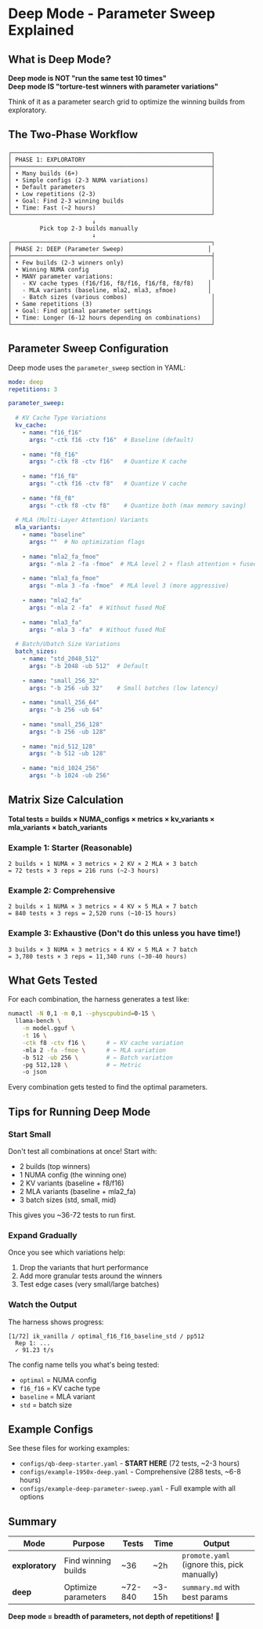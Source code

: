 # Deep Mode - Parameter Sweep Explained

## What is Deep Mode?

**Deep mode is NOT "run the same test 10 times"**  
**Deep mode IS "torture-test winners with parameter variations"**

Think of it as a parameter search grid to optimize the winning builds from exploratory.

## The Two-Phase Workflow

```
┌─────────────────────────────────────────────────────────┐
│ PHASE 1: EXPLORATORY                                    │
├─────────────────────────────────────────────────────────┤
│ • Many builds (6+)                                      │
│ • Simple configs (2-3 NUMA variations)                  │
│ • Default parameters                                    │
│ • Low repetitions (2-3)                                 │
│ • Goal: Find 2-3 winning builds                         │
│ • Time: Fast (~2 hours)                                 │
└─────────────────────────────────────────────────────────┘
                        ↓
         Pick top 2-3 builds manually
                        ↓
┌─────────────────────────────────────────────────────────┐
│ PHASE 2: DEEP (Parameter Sweep)                        │
├─────────────────────────────────────────────────────────┤
│ • Few builds (2-3 winners only)                         │
│ • Winning NUMA config                                   │
│ • MANY parameter variations:                            │
│   - KV cache types (f16/f16, f8/f16, f16/f8, f8/f8)    │
│   - MLA variants (baseline, mla2, mla3, ±fmoe)         │
│   - Batch sizes (various combos)                        │
│ • Same repetitions (3)                                  │
│ • Goal: Find optimal parameter settings                 │
│ • Time: Longer (6-12 hours depending on combinations)   │
└─────────────────────────────────────────────────────────┘
```

## Parameter Sweep Configuration

Deep mode uses the `parameter_sweep` section in YAML:

```yaml
mode: deep
repetitions: 3

parameter_sweep:
  
  # KV Cache Type Variations
  kv_cache:
    - name: "f16_f16"
      args: "-ctk f16 -ctv f16"  # Baseline (default)
    
    - name: "f8_f16"
      args: "-ctk f8 -ctv f16"   # Quantize K cache
    
    - name: "f16_f8"
      args: "-ctk f16 -ctv f8"   # Quantize V cache
    
    - name: "f8_f8"
      args: "-ctk f8 -ctv f8"    # Quantize both (max memory saving)
  
  # MLA (Multi-Layer Attention) Variants
  mla_variants:
    - name: "baseline"
      args: ""  # No optimization flags
    
    - name: "mla2_fa_fmoe"
      args: "-mla 2 -fa -fmoe"  # MLA level 2 + flash attention + fused MoE
    
    - name: "mla3_fa_fmoe"
      args: "-mla 3 -fa -fmoe"  # MLA level 3 (more aggressive)
    
    - name: "mla2_fa"
      args: "-mla 2 -fa"  # Without fused MoE
    
    - name: "mla3_fa"
      args: "-mla 3 -fa"  # Without fused MoE
  
  # Batch/Ubatch Size Variations
  batch_sizes:
    - name: "std_2048_512"
      args: "-b 2048 -ub 512"  # Default
    
    - name: "small_256_32"
      args: "-b 256 -ub 32"    # Small batches (low latency)
    
    - name: "small_256_64"
      args: "-b 256 -ub 64"
    
    - name: "small_256_128"
      args: "-b 256 -ub 128"
    
    - name: "mid_512_128"
      args: "-b 512 -ub 128"
    
    - name: "mid_1024_256"
      args: "-b 1024 -ub 256"
```

## Matrix Size Calculation

**Total tests = builds × NUMA_configs × metrics × kv_variants × mla_variants × batch_variants**

### Example 1: Starter (Reasonable)
```
2 builds × 1 NUMA × 3 metrics × 2 KV × 2 MLA × 3 batch
= 72 tests × 3 reps = 216 runs (~2-3 hours)
```

### Example 2: Comprehensive
```
2 builds × 1 NUMA × 3 metrics × 4 KV × 5 MLA × 7 batch
= 840 tests × 3 reps = 2,520 runs (~10-15 hours)
```

### Example 3: Exhaustive (Don't do this unless you have time!)
```
3 builds × 3 NUMA × 3 metrics × 4 KV × 5 MLA × 7 batch
= 3,780 tests × 3 reps = 11,340 runs (~30-40 hours)
```

## What Gets Tested

For each combination, the harness generates a test like:

```bash
numactl -N 0,1 -m 0,1 --physcpubind=0-15 \
  llama-bench \
    -m model.gguf \
    -t 16 \
    -ctk f8 -ctv f16 \      # ← KV cache variation
    -mla 2 -fa -fmoe \      # ← MLA variation
    -b 512 -ub 256 \        # ← Batch variation
    -pg 512,128 \           # ← Metric
    -o json
```

Every combination gets tested to find the optimal parameters.

## Tips for Running Deep Mode

### Start Small
Don't test all combinations at once! Start with:
- 2 builds (top winners)
- 1 NUMA config (the winning one)
- 2 KV variants (baseline + f8/f16)
- 2 MLA variants (baseline + mla2_fa)
- 3 batch sizes (std, small, mid)

This gives you ~36-72 tests to run first.

### Expand Gradually
Once you see which variations help:
1. Drop the variants that hurt performance
2. Add more granular tests around the winners
3. Test edge cases (very small/large batches)

### Watch the Output
The harness shows progress:
```
[1/72] ik_vanilla / optimal_f16_f16_baseline_std / pp512
  Rep 1: ...
  ✓ 91.23 t/s
```

The config name tells you what's being tested:
- `optimal` = NUMA config
- `f16_f16` = KV cache type
- `baseline` = MLA variant
- `std` = batch size

## Example Configs

See these files for working examples:

- `configs/qb-deep-starter.yaml` - **START HERE** (72 tests, ~2-3 hours)
- `configs/example-1950x-deep.yaml` - Comprehensive (288 tests, ~6-8 hours)
- `configs/example-deep-parameter-sweep.yaml` - Full example with all options

## Summary

| Mode | Purpose | Tests | Time | Output |
|------|---------|-------|------|--------|
| **exploratory** | Find winning builds | ~36 | ~2h | `promote.yaml` (ignore this, pick manually) |
| **deep** | Optimize parameters | ~72-840 | ~3-15h | `summary.md` with best params |

**Deep mode = breadth of parameters, not depth of repetitions!** 🎯
